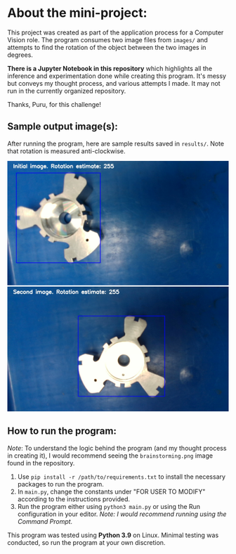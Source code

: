 # About the mini-project:
This project was created as part of the application process for a Computer Vision role. The program consumes two image 
files from `images/` and attempts to find the rotation of the object between the two images in degrees.

**There is a Jupyter Notebook in this repository** which highlights all the inference and experimentation done while
creating this program. It's messy but conveys my thought process, and various attempts I made. It may not run in the
currently organized repository.

Thanks, Puru, for this challenge!

## Sample output image(s):
After running the program, here are sample results saved in `results/`. Note that rotation is measured anti-clockwise.

![Initial image](results/result1.jpg)
![Test image](results/result2.jpg)

## How to run the program:
*Note*: To understand the logic behind the program (and my thought process in creating it), I would recommend seeing
the `brainstorming.png` image found in the repository.

1) Use `pip install -r /path/to/requirements.txt` to install the necessary packages to run the program.
2) In `main.py`, change the constants under "FOR USER TO MODIFY" according to the instructions provided.
3) Run the program either using `python3 main.py` or using the Run configuration in your editor.
*Note: I would recommend running using the Command Prompt.*

This program was tested using **Python 3.9** on Linux. Minimal testing was conducted, so run the program at your own 
discretion.
